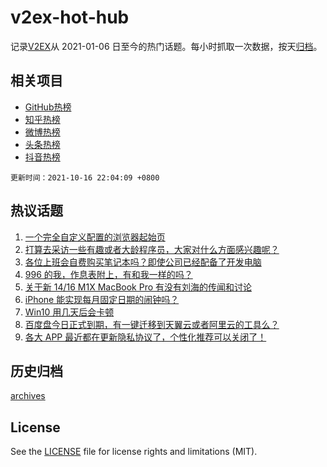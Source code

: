 # v2ex-hot-hub

 记录[V2EX](https://www.v2ex.com/)从 2021-01-06 日至今的热门话题。每小时抓取一次数据，按天[归档](archives)。
 
 ## 相关项目

- [GitHub热榜](https://github.com/snaildev/github-hot-hub)
- [知乎热榜](https://github.com/snaildev/zhihu-hot-hub)
- [微博热榜](https://github.com/snaildev/weibo-hot-hub)
- [头条热榜](https://github.com/snaildev/toutiao-hot-hub)
- [抖音热榜](https://github.com/snaildev/douyin-hot-hub)


 `更新时间：2021-10-16 22:04:09 +0800`

## 热议话题

1. [一个完全自定义配置的浏览器起始页](https://www.v2ex.com/t/808162)
1. [打算去采访一些有趣或者大龄程序员，大家对什么方面感兴趣呢？](https://www.v2ex.com/t/808199)
1. [各位上班会自费购买笔记本吗？即使公司已经配备了开发电脑](https://www.v2ex.com/t/808128)
1. [996 的我，作息表附上，有和我一样的吗？](https://www.v2ex.com/t/808127)
1. [关于新 14/16 M1X MacBook Pro 有没有刘海的传闻和讨论](https://www.v2ex.com/t/808163)
1. [iPhone 能实现每月固定日期的闹钟吗？](https://www.v2ex.com/t/808217)
1. [Win10 用几天后会卡顿](https://www.v2ex.com/t/808194)
1. [百度盘今日正式到期，有一键迁移到天翼云或者阿里云的工具么？](https://www.v2ex.com/t/808168)
1. [各大 APP 最近都在更新隐私协议了，个性化推荐可以关闭了！](https://www.v2ex.com/t/808151)

## 历史归档

[archives](archives)

## License

See the [LICENSE](LICENSE) file for license rights and limitations (MIT).
